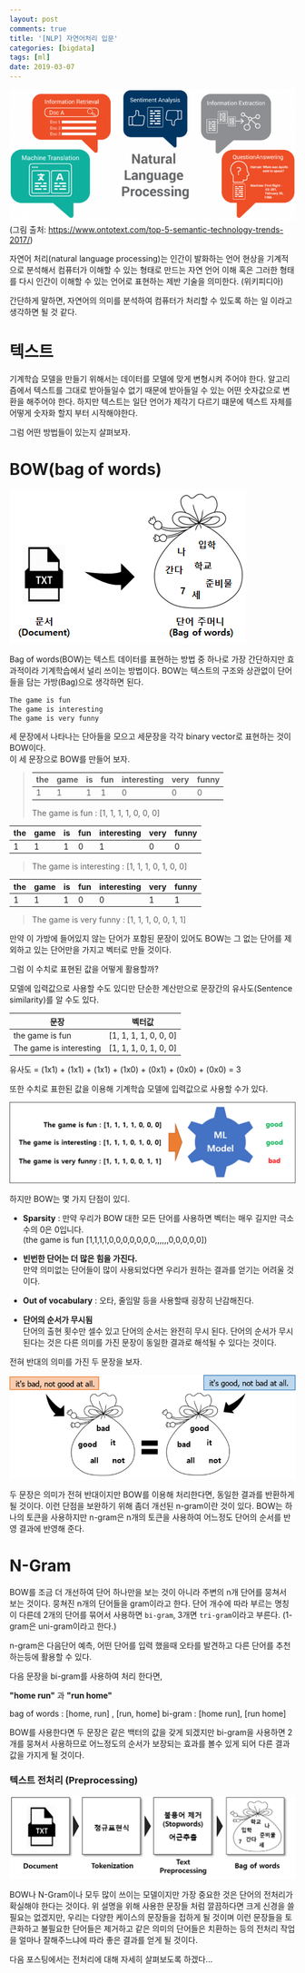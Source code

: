 ```yaml
---
layout: post
comments: true
title: '[NLP] 자연어처리 입문'
categories: [bigdata]
tags: [ml]
date: 2019-03-07
---
```

![nlp-1](/assets/img/post/nlp-basic/nlp.png)
(그림 출처: <https://www.ontotext.com/top-5-semantic-technology-trends-2017/>)

자연어 처리(natural language processing)는 인간이 발화하는 언어 현상을 기계적으로 분석해서 컴퓨터가 이해할 수 있는 형태로 만드는 자연 언어 이해 혹은 그러한 형태를 다시 인간이 이해할 수 있는 언어로 표현하는 제반 기술을 의미한다. (위키피디아)

간단하게 말하면, 자연어의 의미를 분석하여 컴퓨터가 처리할 수 있도록 하는 일 이라고 생각하면 될 것 같다.

# 텍스트

기계학습 모델을 만들기 위해서는 데이터를 모델에 맞게 변형시켜 주어야 한다. 알고리즘에서 텍스트를 그대로 받아들일수 없기 때문에 받아들일 수 있는 어떤 숫자값으로 변환을 해주어야 한다. 하지만 텍스트는 일단 언어가 제각기 다르기 떄문에 텍스트 자체를 어떻게 숫자화 할지 부터 시작해야한다.

그럼 어떤 방법들이 있는지 살펴보자.

# BOW(bag of words)

![nlp-1](/assets/img/post/nlp-basic/bow-01.png)

Bag of words(BOW)는 텍스트 데이터를 표현하는 방법 중 하나로 가장 간단하지만 효과적이라 기계학습에서 널리 쓰이는 방법이다. BOW는 텍스트의 구조와 상관없이 단어들을 담는 가방(Bag)으로 생각하면 된다. 

~~~
The game is fun
The game is interesting
The game is very funny
~~~
세 문장에서 나타나는 단아들을 모으고 세문장을 각각 binary vector로 표현하는 것이 BOW이다.<br>
이 세 문장으로 BOW를 만들어 보자. 

> | the | game | is | fun | interesting | very | funny |
> |-----|------|----|-----|-----|------|------|
> | 1   | 1    | 1  | 1   | 0   | 0    | 0    |
> The game is fun : [1, 1, 1, 1, 0, 0, 0]


| the | game | is | fun | interesting | very | funny |
|-----|------|----|-----|-----|------|------|
| 1   | 1    | 1  | 0   | 1   | 0    | 0    |

>The game is interesting : [1, 1, 1, 0, 1, 0, 0]


| the | game | is | fun | interesting | very | funny |
|-----|------|----|-----|-----|------|------|
| 1   | 1    | 1  | 0   | 0   | 1    | 1    |
>The game is very funny : [1, 1, 1, 0, 0, 1, 1]


만약 이 가방에 들어있지 않는 단어가 포함된 문장이 있어도 BOW는 그 없는 단어를 제외하고 있는 단어만을 가지고 벡터로 만들 것이다.

그럼 이 수치로 표현된 값을 어떻게 활용할까?

모델에 입력값으로 사용할 수도 있디만 단순한 계산만으로 문장간의 유사도(Sentence similarity)를 알 수도 있다.

| 문장 | 벡터값 |
|-----------------|------|
| the game is fun         | [1, 1, 1, 1, 0, 0, 0] | 
| The game is interesting | [1, 1, 1, 0, 1, 0, 0] | 

유사도 = (1x1) + (1x1) + (1x1) + (1x0) + (0x1) + (0x0) + (0x0) = 3

또한 수치로 표한된 값을 이용해 기계학습 모델에 입력값으로 사용할 수가 있다.

![bow](/assets/img/post/nlp-basic/bow-ml.png)

하지만 BOW는 몇 가지 단점이 있디.

- **Sparsity** : 만약 우리가 BOW 대한 모든 단어를 사용하면 벡터는 매우 길지만 극소수의 0은 0입니다.<br>
(the game is fun [1,1,1,1,0,0,0,0,0,0,0,,,,,,0,0,0,0,0])

- **빈번한 단어는 더 많은 힘을 가진다.**<br>
만약 의미없는 단어들이 많이 사용되었다면 우리가 원하는 결과를 얻기는 어려울 것이다.

- **Out of vocabulary** : 오타, 줄임말 등을 사용할때 굉장히 난감해진다.

- **단어의 순서가 무시됨**<br>
단어의 출현 횟수만 셀수 있고 단어의 순서는 완전히 무시 된다. 단어의 순서가 무시된다는 것은 다른 의미를 가진 문장이 동일한 결과로 해석될 수 있다는 것이다.

전혀 반대의 의미를 가진 두 문장을 보자.

![nlp-1](/assets/img/post/nlp-basic/bow-02.png)

두 문장은 의미가 전혀 반대이지만 BOW를 이용해 처리한다면, 동일한 결과를 반환하게 될 것이다.
이런 단점을 보완하기 위해 좀더 개선된 n-gram이란 것이 있다. BOW는 하나의 토큰을 사용하지만 n-gram은 n개의 토큰을 사용하여 어느정도 단어의 순서를 반영 결과에 반영해 준다.

# N-Gram

BOW를 조금 더 개선하여 단어 하나만을 보는 것이 아니라 주변의 n개 단어를 뭉쳐서 보는 것이다. 뭉쳐진 n개의 단어들을 gram이라고 한다.
단어 개수에 따라 부르는 명칭이 다른데 2개의 단어를 묶어서 사용하면 `bi-gram`, 3개면 `tri-gram`이라고 부른다.
(1-gram은 uni-gram이라고 한다.) 

n-gram은 다음단어 예측, 어떤 단어를 입력 했을때 오타를 발견하고 다른 단어를 추천하는등에 활용할 수 있다.

다음 문장을 bi-gram를 사용하여 처리 한다면,

**"home run"** 과 **"run home"**

bag of words : [home, run] , [run, home]
bi-gram : [home run], [run home]

BOW를 사용한다면 두 문장은 같은 백터의 값을 갖게 되겠지만 bi-gram을 사용하면 2개를 뭉쳐서 사용하므로 어느정도의 순서가 보장되는 효과를 볼수 있게 되어 다른 결과 값을 가지게 될 것이다.

### 텍스트 전처리 (Preprocessing)

![nlp-1](/assets/img/post/nlp-basic/process.png)

BOW나 N-Gram이나 모두 많이 쓰이는 모델이지만 가장 중요한 것은 단어의 전처리가 확실해야 한다는 것이다. 위 설명을 위해 사용한 문장들 처럼 깔끔하다면 크게 신경을 쓸 필요는 없겠지만, 우리는 다양한 케이스의 문장들을 접하게 될 것이며 이런 문장들을 토큰화하고 불필요한 단어들은 제거하고 같은 의미의 단어들은 치환하는 등의 전처리 작업을 얼마나 잘해주느냐에 따라 좋은 결과를 얻게 될 것이다.

다음 포스팅에서는 전처리에 대해 자세히 살펴보도록 하겠다...